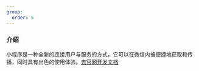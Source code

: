 ```yaml
---
group:
  order: 5
---
```


### 介绍

小程序是一种全新的连接用户与服务的方式，它可以在微信内被便捷地获取和传播，同时具有出色的使用体验。<a href="https://developers.weixin.qq.com/miniprogram/dev/framework/">去官网开发文档</a>
